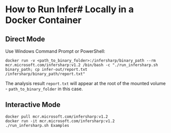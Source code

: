 # How to Run Infer# Locally in a Docker Container

## Direct Mode

Use Windows Command Prompt or PowerShell:
```
docker run -v <path_to_binary_folder>:/infersharp/binary_path --rm mcr.microsoft.com/infersharp:v1.2 /bin/bash -c "./run_infersharp.sh binary_path; cp infer-out/report.txt /infersharp/binary_path/report.txt"
```

The analysis result `report.txt` will appear at the root of the mounted volume - `path_to_binary_folder` in this case.

## Interactive Mode

```
docker pull mcr.microsoft.com/infersharp:v1.2
docker run -it mcr.microsoft.com/infersharp:v1.2
./run_infersharp.sh Examples
```